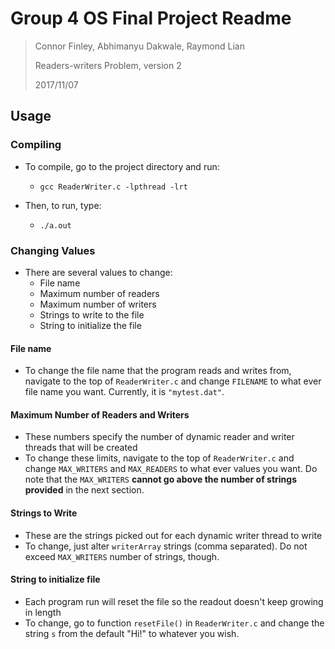 # Group 4 OS Final Project Readme

> Connor Finley, Abhimanyu Dakwale, Raymond Lian
>
>
> Readers-writers Problem, version 2
>
> 2017/11/07

## Usage

### Compiling

- To compile, go to the project directory and run:
	- ```gcc ReaderWriter.c -lpthread -lrt```

- Then, to run, type:
	- ```./a.out```

### Changing Values

- There are several values to change:
	- File name
	- Maximum number of readers
	- Maximum number of writers
	- Strings to write to the file
	- String to initialize the file

#### File name

- To change the file name that the program reads and writes from, navigate to the top of `ReaderWriter.c` and change `FILENAME` to what ever file name you want. Currently, it is `"mytest.dat"`.

#### Maximum Number of Readers and Writers

- These numbers specify the number of dynamic reader and writer threads that will be created
- To change these limits, navigate to the top of `ReaderWriter.c` and change `MAX_WRITERS` and `MAX_READERS` to what ever values you want. Do note that the `MAX_WRITERS` **cannot go above the number of strings provided** in the next section.

#### Strings to Write

- These are the strings picked out for each dynamic writer thread to write
- To change, just alter `writerArray` strings (comma separated). Do not exceed `MAX_WRITERS` number of strings, though.

#### String to initialize file

- Each program run will reset the file so the readout doesn't keep growing in length
- To change, go to function `resetFile()` in `ReaderWriter.c` and change the string `s` from the default "Hi!" to whatever you wish.
